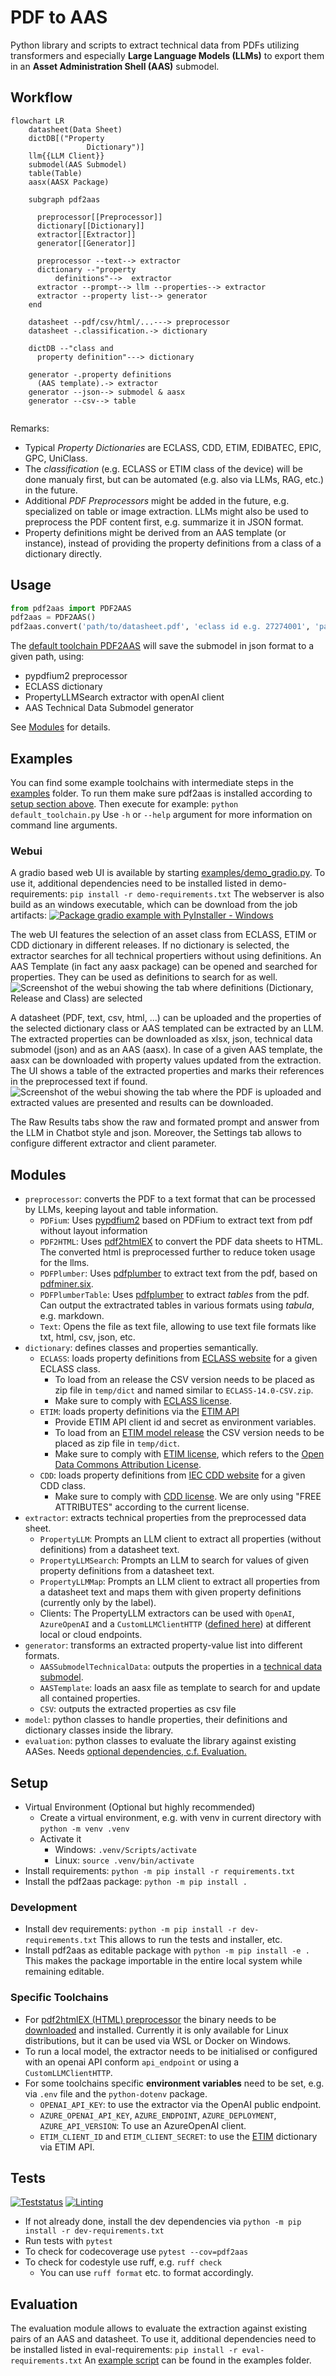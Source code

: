 # PDF to AAS

Python library and scripts to extract technical data from PDFs utilizing transformers and especially **Large Language Models (LLMs)** to export them in an **Asset Administration Shell (AAS)** submodel.

## Workflow

```mermaid
flowchart LR
    datasheet(Data Sheet)
    dictDB[("Property 
                 Dictionary")]
    llm{{LLM Client}}
    submodel(AAS Submodel)
    table(Table)
    aasx(AASX Package)

    subgraph pdf2aas

      preprocessor[[Preprocessor]]
      dictionary[[Dictionary]]
      extractor[[Extractor]]
      generator[[Generator]]

      preprocessor --text--> extractor
      dictionary --"property 
          definitions"-->  extractor
      extractor --prompt--> llm --properties--> extractor
      extractor --property list--> generator
    end

    datasheet --pdf/csv/html/...---> preprocessor
    datasheet -.classification.-> dictionary

    dictDB --"class and
      property definition"---> dictionary
    
    generator -.property definitions
      (AAS template).-> extractor
    generator --json--> submodel & aasx
    generator --csv--> table
    
```

Remarks:

* Typical *Property Dictionaries* are ECLASS, CDD, ETIM, EDIBATEC, EPIC, GPC, UniClass.
* The *classification* (e.g. ECLASS or ETIM class of the device) will be done manualy first, but can be automated (e.g. also via LLMs, RAG, etc.) in the future.
* Additional *PDF Preprocessors* might be added in the future, e.g. specialized on table or image extraction.
LLMs might also be used to preprocess the PDF content first, e.g. summarize it in JSON format.
* Property definitions might be derived from an AAS template (or instance), instead of providing the property definitions from a class of a dictionary directly.

## Usage

```py
from pdf2aas import PDF2AAS
pdf2aas = PDF2AAS()
pdf2aas.convert('path/to/datasheet.pdf', 'eclass id e.g. 27274001', 'path/to/submodel.json')
```

The [default toolchain PDF2AAS](src/pdf2aas/core.py) will save the submodel in json format to a given path, using:

* pypdfium2 preprocessor
* ECLASS dictionary
* PropertyLLMSearch extractor with openAI client
* AAS Technical Data Submodel generator

See [Modules](#modules) for details.

## Examples

You can find some example toolchains with intermediate steps in the [examples](examples/) folder.
To run them make sure pdf2aas is installed according to [setup section above](#setup).
Then execute for example: `python default_toolchain.py`
Use `-h` or `--help` argument for more information on command line arguments.

### Webui

A gradio based web UI is available by starting [examples/demo_gradio.py]().
To use it, additional dependencies need to be installed listed in demo-requirements: `pip install -r demo-requirements.txt`
The webserver is also build as an windows executable, which can be download from the job artifacts: [![Package gradio example with PyInstaller - Windows](https://github.com/eclipse-basyx/basyx-pdf-to-aas/actions/workflows/pyinstaller-demo-gradio-win.yml/badge.svg?branch=main)](https://github.com/eclipse-basyx/basyx-pdf-to-aas/actions/workflows/pyinstaller-demo-gradio-win.yml)

The web UI features the selection of an asset class from ECLASS, ETIM or CDD dictionary in different releases.
If no dictionary is selected, the extractor searches for all technical propertiers without using definitions.
An AAS Template (in fact any aasx package) can be opened and searched for properties. They can be used as definitions to search for as well.
![Screenshot of the webui showing the tab where definitions (Dictionary, Release and Class) are selected](doc/example_webui_definitions.png)

A datasheet (PDF, text, csv, html, ...) can be uploaded and the properties of the selected dictionary class or AAS templated can be extracted by an LLM.
The extracted properties can be downloaded as xlsx, json, technical data submodel (json) and as an AAS (aasx).
In case of a given AAS template, the aasx can be downloaded with property values updated from the extraction.
The UI shows a table of the extracted properties and marks their references in the preprocessed text if found.
![Screenshot of the webui showing the tab where the PDF is uploaded and extracted values are presented and results can be downloaded.](doc/example_webui_extract.png)

The Raw Results tabs show the raw and formated prompt and answer from the LLM in Chatbot style and json.
Moreover, the Settings tab allows to configure different extractor and client parameter.

## Modules

* `preprocessor`: converts the PDF to a text format that can be processed by LLMs, keeping layout and table information.
  * `PDFium`: Uses [pypdfium2](https://github.com/pypdfium2-team/pypdfium2) based on PDFium to extract text from pdf without layout information
  * `PDF2HTML`: Uses [pdf2htmlEX](https://github.com/pdf2htmlEX/pdf2htmlEX) to convert the PDF data sheets to HTML.
    The converted html is preprocessed further to reduce token usage for the llms.
  * `PDFPlumber`: Uses [pdfplumber](https://github.com/jsvine/pdfplumber) to extract text from the pdf, based on [pdfminer.six](https://github.com/pdfminer/pdfminer.six).
  * `PDFPlumberTable`: Uses [pdfplumber](https://github.com/jsvine/pdfplumber) to extract *tables* from the pdf. Can output the extractrated tables in various formats using *tabula*, e.g. markdown.
  * `Text`: Opens the file as text file, allowing to use text file formats like txt, html, csv, json, etc.
* `dictionary`: defines classes and properties semantically.
  * `ECLASS`: loads property definitions from [ECLASS website](https://eclass.eu/en/eclass-standard/search-content) for a given ECLASS class.
    * To load from an release the CSV version needs to be placed as zip file in `temp/dict` and named similar to `ECLASS-14.0-CSV.zip`.
    * Make sure to comply with [ECLASS license](https://eclass.eu/en/eclass-standard/licenses).
  * `ETIM`: loads property definitions via the [ETIM API](https://etimapi.etim-international.com/)
    * Provide ETIM API client id and secret as environment variables.
    * To load from an [ETIM model release](https://www.etim-international.com/downloads/?_sft_downloadcategory=model-releases&_sft_language=etim-english&_sft_format=csv&_sft_unit=metric) the CSV version needs to be placed as zip file in `temp/dict`.
    * Make sure to comply with [ETIM license](https://www.etim-international.com/classification/license-info/), which refers to the [Open Data Commons Attribution License](https://opendatacommons.org/licenses/by/1.0/).
  * `CDD`: loads property definitions from [IEC CDD website](https://cdd.iec.ch/) for a given CDD class.
    * Make sure to comply with [CDD license](https://cdd.iec.ch/cdd/iec62683/iec62683.nsf/License?openPage). We are only using "FREE ATTRIBUTES" according to the current license.
* `extractor`: extracts technical properties from the preprocessed data sheet.
  * `PropertyLLM`: Prompts an LLM client to extract all properties (without definitions) from a datasheet text.
  * `PropertyLLMSearch`: Prompts an LLM to search for values of given property definitions from a datasheet text.
  * `PropertyLLMMap`: Prompts an LLM client to extract all properties from a datasheet text and maps them with given property definitions (currently only by the label).
  * Clients: The PropertyLLM extractors can be used with `OpenAI`, `AzureOpenAI` and a `CustomLLMClientHTTP` ([defined here](src/pdf2aas/extractor/customLLMClient.py)) at different local or cloud endpoints. 
* `generator`: transforms an extracted property-value list into different formats.
  * `AASSubmodelTechnicalData`: outputs the properties in a [technical data submodel](https://github.com/admin-shell-io/submodel-templates/tree/main/published/Technical_Data/1/2).
  * `AASTemplate`: loads an aasx file as template to search for and update all contained properties. 
  * `CSV`: outputs the extracted properties as csv file
* `model`: python classes to handle properties, their definitions and dictionary classes inside the library.
* `evaluation`: python classes to evaluate the library against existing AASes. Needs [optional dependencies, c.f. Evaluation.](#evaluation)

## Setup

* Virtual Environment (Optional but highly recommended)
  * Create a virtual environment, e.g. with venv in current directory with `python -m venv .venv`
  * Activate it
    * Windows: `.venv/Scripts/activate`
    * Linux: `source .venv/bin/activate`
* Install requirements: `python -m pip install -r requirements.txt`
* Install the pdf2aas package: `python -m pip install .`

### Development

* Install dev requirements: `python -m pip install -r dev-requirements.txt`
  This allows to run the tests and installer, etc.
* Install pdf2aas as editable package with `python -m pip install -e .`
  This makes the package importable in the entire local system while remaining editable.

### Specific Toolchains

* For [pdf2htmlEX (HTML) preprocessor](src/pdf2aas/preprocessor/pdf_pdf2htmlEX.py) the binary needs to be [downloaded](https://github.com/pdf2htmlEX/pdf2htmlEX/wiki/Download) and installed. Currently it is only available for Linux distributions, but it can be used via WSL or Docker on Windows.
* To run a local model, the extractor needs to be initialised or configured with an openai API conform `api_endpoint` or using a `CustomLLMClientHTTP`.
* For some toolchains specific **environment variables** need to be set, e.g. via `.env` file and the `python-dotenv` package.
  * `OPENAI_API_KEY`: to use the extractor via the OpenAI public endpoint.
  * `AZURE_OPENAI_API_KEY`, `AZURE_ENDPOINT`, `AZURE_DEPLOYMENT`, `AZURE_API_VERSION`: To use an AzureOpenAI client.
  * `ETIM_CLIENT_ID` and `ETIM_CLIENT_SECRET`: to use the [ETIM](src/pdf2aas/dictionary/etim.py) dictionary via ETIM API.

## Tests

[![Teststatus](https://github.com/eclipse-basyx/basyx-pdf-to-aas/actions/workflows/test.yml/badge.svg)](https://github.com/eclipse-basyx/basyx-pdf-to-aas/actions/workflows/test.yml)
[![Linting](https://github.com/eclipse-basyx/basyx-pdf-to-aas/actions/workflows/ruff.yml/badge.svg)](https://github.com/eclipse-basyx/basyx-pdf-to-aas/actions/workflows/ruff.yml)

* If not already done, install the dev dependencies via `python -m pip install -r dev-requirements.txt`
* Run tests with `pytest`
* To check for codecoverage use `pytest --cov=pdf2aas`
* To check for codestyle use ruff, e.g. `ruff check`
  * You can use `ruff format` etc. to format accordingly.

## Evaluation

The evaluation module allows to evaluate the extraction against existing pairs of an AAS and datasheet.
To use it, additional dependencies need to be installed listed in eval-requirements: `pip install -r eval-requirements.txt`
An [example script](examples/evaluation.py) can be found in the examples folder.

